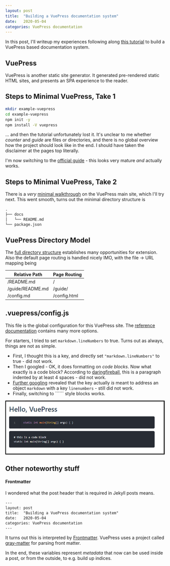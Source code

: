 ```yaml
---
layout: post
title:  "Building a VuePress documentation system"
date:   2020-05-04
categories: VuePress documentation
---
```


In this post, I'll writeup my experiences following along [this tutorial](https://www.digitalocean.com/community/tutorials/how-to-build-a-documentation-system-with-vue-and-vuepress) to build a VuePress based documentation system.

## VuePress

VuePress is another static site generator. It generated pre-rendered static HTML sites, and presents an SPA experience to the reader.

## Steps to Minimal VuePress, Take 1

```sh
mkdir example-vuepress
cd example-vuepress
npm init -y
npm install -V vuepress
```

... and then the tutorial unfortunately lost it. It's unclear to me whether *counter* and *guide* are files or directories, and there is no global overview how the project should look like in the end. I should have taken the disclaimer at the pages top literally.

I'm now switching to the [official guide](https://vuepress.vuejs.org/guide/) - this looks very mature *and* actually works.

## Steps to Minimal VuePress, Take 2

There is a *very* [minimal walkthrough](https://vuepress.vuejs.org/guide/getting-started.html#global-installation) on the VuePress main site, which I'll try next. This went smooth, turns out the minimal directory structure is
    
    .
    ├── docs
    │   └── README.md
    └── package.json

## VuePress Directory Model

The [full directory structure](https://vuepress.vuejs.org/guide/directory-structure.html#default-page-routing) establishes many opportunities for extension. Also the default page routing is handled nicely IMO, with the file -> URL mapping being

| Relative Path       | Page Routing |
| ----                | ---- |
| /README.md          | / |
| /guide/README.md	| /guide/ |
| /config.md          | /config.html |

## .vuepress/config.js

This file is the global configuration for this VuePress site. The [reference documentation](https://vuepress.vuejs.org/config/) contains many more options.

For starters, I tried to set `markdown.lineNumbers` to true. Turns out as always, things are not as simple.

 - First, I thought this is a key, and directly set `"markdown.lineNumbers"` to true - did not work.
 - Then I googled - OK, it does formatting on *code blocks*. Now what exactly is a code block? According to [daringfireball](https://daringfireball.net/projects/markdown/syntax#precode), this is a paragraph indented by at least 4 spaces - did not work.
 - [Further googling](https://v1.vuepress.vuejs.org/guide/markdown.html#line-highlighting-in-code-blocks) revealed that the key actually *is* meant to address an object `markdown` with a key `linenumbers` - still did not work.
 - Finally, switching to `````` style blocks works.

![vuepress-codeblock](/assets/vuepress-codeblock.png)

## Other noteworthy stuff

#### Frontmatter

I wondered what the post header that is required in Jekyll posts means. 

    ---
    layout: post
    title:  "Building a VuePress documentation system"
    date:   2020-05-04
    categories: VuePress documentation
    ---

It turns out this is interpreted by [Frontmatter](https://vuepress.vuejs.org/guide/markdown.html#frontmatter). VuePress uses a project called [gray-matter](https://github.com/jonschlinkert/gray-matter) for parsing front matter.

In the end, these variables represent *metadata* that now can be used inside a post, or from the outside, to e.g. build up indices.